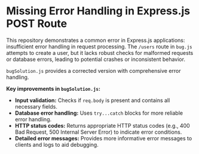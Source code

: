 # Missing Error Handling in Express.js POST Route

This repository demonstrates a common error in Express.js applications: insufficient error handling in request processing.  The `/users` route in `bug.js` attempts to create a user, but it lacks robust checks for malformed requests or database errors, leading to potential crashes or inconsistent behavior.

`bugSolution.js` provides a corrected version with comprehensive error handling.

**Key improvements in `bugSolution.js`:**

* **Input validation:** Checks if `req.body` is present and contains all necessary fields.
* **Database error handling:** Uses `try...catch` blocks for more reliable error handling. 
* **HTTP status codes:** Returns appropriate HTTP status codes (e.g., 400 Bad Request, 500 Internal Server Error) to indicate error conditions.
* **Detailed error messages:** Provides more informative error messages to clients and logs to aid debugging.